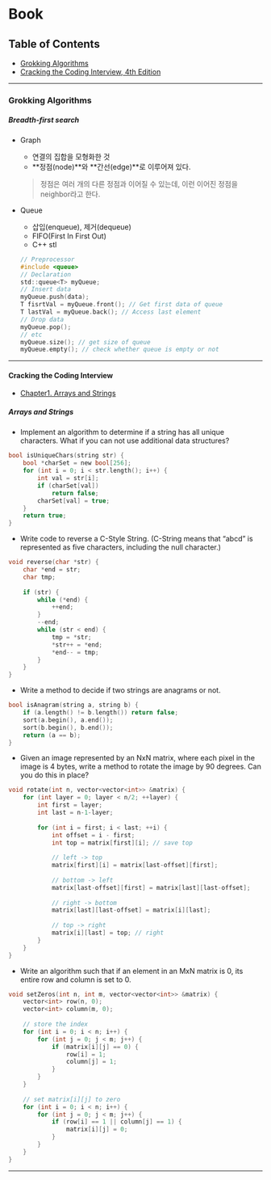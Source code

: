 # Book

## Table of Contents
- [Grokking Algorithms](#grokking-algorithms)
- [Cracking the Coding Interview, 4th Edition](#cracking-the-coding-interview)

-------

### Grokking Algorithms

##### Breadth-first search
- Graph
    - 연결의 집합을 모형화한 것
    - **정점(node)**와 **간선(edge)**로 이루어져 있다.
    > 정점은 여러 개의 다른 정점과 이어질 수 있는데, 이런 이어진 정점을 neighbor라고 한다.
- Queue
    - 삽입(enqueue), 제거(dequeue)
    - FIFO(First In First Out)
    - C++ stl
    
    ```c
    // Preprocessor
    #include <queue>
    // Declaration
    std::queue<T> myQueue;
    // Insert data
    myQueue.push(data);
    T fisrtVal = myQueue.front(); // Get first data of queue
    T lastVal = myQueue.back(); // Access last element 
    // Drop data
    myQueue.pop();
    // etc
    myQueue.size(); // get size of queue
    myQueue.empty(); // check whether queue is empty or not
    ```

-------

#### Cracking the Coding Interview
- [Chapter1. Arrays and Strings](#arrays-and-strings)

##### Arrays and Strings

- Implement an algorithm to determine if a string has all unique characters. What if you can not use additional data structures?
```c
bool isUniqueChars(string str) {
    bool *charSet = new bool[256];
    for (int i = 0; i < str.length(); i++) {
        int val = str[i];
        if (charSet[val])
            return false;
        charSet[val] = true;
    }
    return true;
}

```

- Write code to reverse a C-Style String. (C-String means that “abcd” is represented as five characters, including the null character.)
```c
void reverse(char *str) {
    char *end = str;
    char tmp;
    
    if (str) {
        while (*end) {
            ++end;
        }
        --end;
        while (str < end) {
            tmp = *str;
            *str++ = *end;
            *end-- = tmp;
        }
    }
}
```

- Write a method to decide if two strings are anagrams or not.
```c
bool isAnagram(string a, string b) {
    if (a.length() != b.length()) return false;
    sort(a.begin(), a.end());
    sort(b.begin(), b.end());
    return (a == b);
}
```

- Given an image represented by an NxN matrix, where each pixel in the image is 4 bytes, write a method to rotate the image by 90 degrees. Can you do this in place?
```c
void rotate(int n, vector<vector<int>> &matrix) {
    for (int layer = 0; layer < n/2; ++layer) {
        int first = layer;
        int last = n-1-layer;
        
        for (int i = first; i < last; ++i) {
            int offset = i - first;
            int top = matrix[first][i]; // save top
            
            // left -> top
            matrix[first][i] = matrix[last-offset][first];
            
            // bottom -> left
            matrix[last-offset][first] = matrix[last][last-offset];
            
            // right -> bottom
            matrix[last][last-offset] = matrix[i][last];
            
            // top -> right
            matrix[i][last] = top; // right
        }
    }
}
```

- Write an algorithm such that if an element in an MxN matrix is 0, its entire row and column is set to 0.
```c
void setZeros(int n, int m, vector<vector<int>> &matrix) {
    vector<int> row(n, 0);
    vector<int> column(m, 0);
    
    // store the index
    for (int i = 0; i < n; i++) {
        for (int j = 0; j < m; j++) {
            if (matrix[i][j] == 0) {
                row[i] = 1;
                column[j] = 1;
            }
        }
    }
    
    // set matrix[i][j] to zero
    for (int i = 0; i < n; i++) {
        for (int j = 0; j < m; j++) {
            if (row[i] == 1 || column[j] == 1) {
                matrix[i][j] = 0;
            }
        }
    }
}
```


--------






